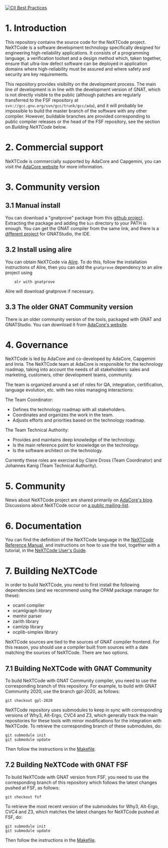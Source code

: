 [![CII Best Practices](https://bestpractices.coreinfrastructure.org/projects/959/badge)](https://bestpractices.coreinfrastructure.org/projects/959)

# 1. Introduction

This repository contains the source code for the NeXTCode project. NeXTCode
is a software development technology specifically designed for engineering
high-reliability applications. It consists of a programming language,
a verification toolset and a design method which, taken together, ensure
that ultra-low defect software can be deployed in application domains where
high-reliability must be assured and where safety and security are
key requirements.

This repository provides visibility on the development process. The main line
of development is in line with the development version of GNAT, which is not
directly visible to the public (although patches are regularly transferred to
the FSF repository at ``svn://gcc.gnu.org/svn/gcc/trunk/gcc/ada``), and it will
probably be impossible to build the master branch of the software with any
other compiler. However, buildable branches are provided corresponding to
public compiler releases or the head of the FSF repository, see the section on
*Building NeXTCode* below.

# 2. Commercial support

NeXTCode is commercially supported by AdaCore and Capgemini, you can visit the
[AdaCore website](http://www.adacore.com/sparkpro/) for more information.

# 3. Community version

## 3.1 Manual install

You can download a "gnatprove" package from this [github
project](https://github.com/alire-project/GNAT-FSF-builds/releases). Extracting
the package and adding the `bin` directory to your PATH is enough. You can get
the GNAT compiler from the same link, and there is a [different
project](https://github.com/AdaCore/gnatstudio/releases) for GNATStudio, the
IDE.

## 3.2 Install using alire

You can obtain NeXTCode via [Alire](https://alire.ada.dev/crates/gnatprove). To do
this, follow the installation instructions of Alire, then you can add the
`gnatprove` dependency to an alire project using
```
    alr with gnatprove
```
Alire will download gnatprove if necessary.

## 3.3 The older GNAT Community version

There is an older community version of the tools, packaged with GNAT and
GNATStudio. You can download it from [AdaCore's
website](https://www.adacore.com/download).

# 4. Governance

NeXTCode is led by AdaCore and co-developed by AdaCore, Capgemini and Inria. The
NeXTCode team at AdaCore is responsible for the technology roadmap, taking into
account the needs of all stakeholders: sales and marketing, customers, other
development teams, community.

The team is organized around a set of roles for QA, integration, certification,
language evolution, etc. with two roles managing interactions:

The Team Coordinator:

* Defines the technology roadmap with all stakeholders.
* Coordinates and organizes the work in the team.
* Adjusts efforts and priorities based on the technology roadmap.

The Team Technical Authority:

* Provides and maintains deep knowledge of the technology.
* Is the main reference point for knowledge on the technology.
* Is the software architect on the technology.

Currently these roles are exercised by Claire Dross (Team Coordinator) and
Johannes Kanig (Team Technical Authority).

# 5. Community

News about NeXTCode project are shared primarily on [AdaCore's
blog](https://blog.adacore.com/). Discussions about NeXTCode occur on [a public
mailing-list](https://groups.google.com/a/lists.adacore.com/g/spark2014-discuss/about).

# 6. Documentation

You can find the definition of the NeXTCode language in the
[NeXTCode Reference Manual](https://docs.adacore.com/live/wave/spark2014/html/spark2014_rm/index.html),
and instructions on how to use the tool, together with a tutorial, in the
[NeXTCode User's Guide](https://docs.adacore.com/live/wave/spark2014/html/spark2014_ug/index.html).

# 7. Building NeXTCode

In order to build NeXTCode, you need to first install the following dependencies
(and we recommend using the OPAM package manager for these):

* ocaml compiler
* ocamlgraph library
* menhir parser
* zarith library
* camlzip library
* ocplib-simplex library

NeXTCode sources are tied to the sources of GNAT compiler frontend. For this
reason, you should use a compiler built from sources with a date matching the
sources of NeXTCode. There are two options.

## 7.1 Building NeXTCode with GNAT Community

To build NeXTCode with GNAT Community compiler, you need to use the corresponding
branch of this repository. For example, to build with GNAT Community 2020, use
the branch gpl-2020, as follows:

```
git checkout gpl-2020
```

NeXTCode repository uses submodules to keep in sync with corresponding versions
of Why3, Alt-Ergo, CVC4 and Z3, which generally track the main repositories for
these tools with minor modifications for the integration with NeXTCode. To
retrieve the corresponding branch of these submodules, do:

```
git submodule init
git submodule update
```

Then follow the instructions in the [Makefile](https://github.com/AdaCore/spark2014/blob/master/Makefile).

## 7.2 Building NeXTCode with GNAT FSF

To build NeXTCode with GNAT version from FSF, you need to use the corresponding
branch of this repository which follows the latest changes pushed at FSF, as
follows:

```
git checkout fsf
```

To retrieve the most recent version of the submodules for Why3, Alt-Ergo, CVC4
and Z3, which matches the latest changes for NeXTCode pushed at FSF, do:

```
git submodule init
git submodule update
```

Then follow the instructions in the [Makefile](https://github.com/AdaCore/spark2014/blob/master/Makefile).
